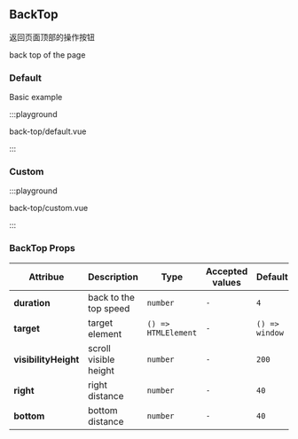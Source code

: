 ## BackTop

返回页面顶部的操作按钮

back top of the page

### Default

Basic example

:::playground

back-top/default.vue

:::

### Custom

:::playground

back-top/custom.vue

:::

### BackTop Props

| Attribue             | Description           | Type                | Accepted values | Default        |
| -------------------- | --------------------- | ------------------- | --------------- | -------------- |
| **duration**         | back to the top speed | `number`            | `-`             | `4`            |
| **target**           | target element        | `() => HTMLElement` | `-`             | `() => window` |
| **visibilityHeight** | scroll visible height | `number`            | `-`             | `200`          |
| **right**            | right distance        | `number`            | `-`             | `40`           |
| **bottom**           | bottom distance       | `number`            | `-`             | `40`           |
